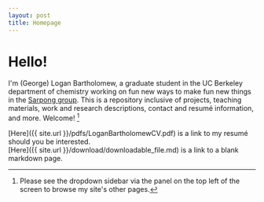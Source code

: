 ```yaml
---
layout: post
title: Homepage
---
```



# Hello!
I'm (George) Logan Bartholomew, a graduate student in the UC Berkeley department of chemistry working on fun new ways to make fun new things in the [Sarpong group](https://www.sarponggroup.com/). This is a repository inclusive of projects, teaching materials, work and research descriptions, contact and resumé information, and more. Welcome! [^1]


[Here]({{ site.url }}/pdfs/LoganBartholomewCV.pdf) is a link to my resumé should you be interested.  
[Here]({{ site.url }}/download/downloadable_file.md) is a link to a blank markdown page.

[^1]: Please see the dropdown sidebar via the panel on the top left of the screen to browse my site's other pages.


